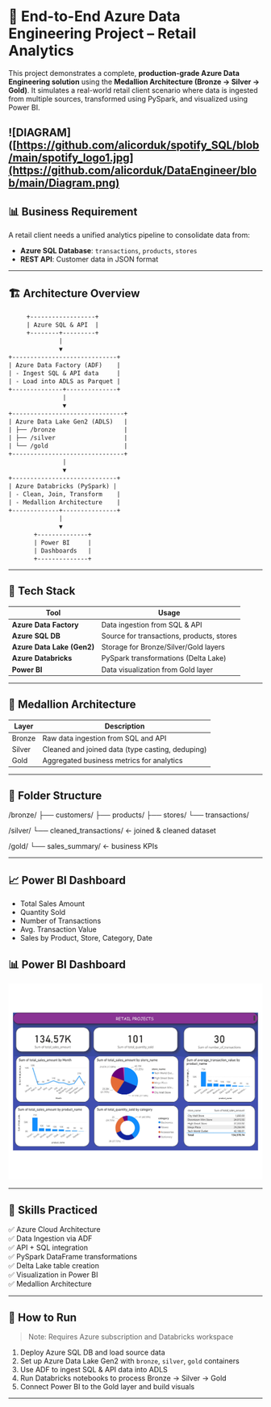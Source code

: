 # 🔷 End-to-End Azure Data Engineering Project – Retail Analytics

This project demonstrates a complete, **production-grade Azure Data Engineering solution** using the **Medallion Architecture (Bronze → Silver → Gold)**. It simulates a real-world retail client scenario where data is ingested from multiple sources, transformed using PySpark, and visualized using Power BI.

![DIAGRAM]([https://github.com/alicorduk/spotify_SQL/blob/main/spotify_logo1.jpg](https://github.com/alicorduk/DataEngineer/blob/main/Diagram.png)
---

## 📊 Business Requirement

A retail client needs a unified analytics pipeline to consolidate data from:
- **Azure SQL Database**: `transactions`, `products`, `stores`
- **REST API**: Customer data in JSON format

---

## 🏗️ Architecture Overview

         +------------------+
         | Azure SQL & API  |
         +--------+---------+
                  |
                  ▼
    +-----------------------------+
    | Azure Data Factory (ADF)    |
    | - Ingest SQL & API data     |
    | - Load into ADLS as Parquet |
    +--------------+--------------+
                   |
                   ▼
    +-------------------------------+
    | Azure Data Lake Gen2 (ADLS)   |
    | ├── /bronze                   |
    | ├── /silver                   |
    | └── /gold                     |
    +-------------------------------+
                   |
                   ▼
    +-----------------------------+
    | Azure Databricks (PySpark) |
    | - Clean, Join, Transform    |
    | - Medallion Architecture    |
    +-------------+---------------+
                  |
                  ▼
           +--------------+
           | Power BI     |
           | Dashboards   |
           +--------------+

---

## 🧰 Tech Stack

| Tool               | Usage                                 |
|--------------------|----------------------------------------|
| **Azure Data Factory** | Data ingestion from SQL & API       |
| **Azure SQL DB**       | Source for transactions, products, stores |
| **Azure Data Lake (Gen2)** | Storage for Bronze/Silver/Gold layers |
| **Azure Databricks**   | PySpark transformations (Delta Lake) |
| **Power BI**           | Data visualization from Gold layer   |

---

## 🧱 Medallion Architecture

| Layer   | Description                                      |
|---------|--------------------------------------------------|
| Bronze  | Raw data ingestion from SQL and API              |
| Silver  | Cleaned and joined data (type casting, deduping) |
| Gold    | Aggregated business metrics for analytics        |

---

## 📁 Folder Structure

/bronze/
├── customers/
├── products/
├── stores/
└── transactions/

/silver/
└── cleaned_transactions/ ← joined & cleaned dataset

/gold/
└── sales_summary/ ← business KPIs


---

## 📈 Power BI Dashboard

- Total Sales Amount
- Quantity Sold
- Number of Transactions
- Avg. Transaction Value
- Sales by Product, Store, Category, Date


## 📊 Power BI Dashboard


![Power BI Dashboard](https://raw.githubusercontent.com/alicorduk/DataEngineer/main/PowerBI-%20Dashboard.jpg)


---

## 🧠 Skills Practiced

✅ Azure Cloud Architecture  
✅ Data Ingestion via ADF  
✅ API + SQL integration  
✅ PySpark DataFrame transformations  
✅ Delta Lake table creation  
✅ Visualization in Power BI  
✅ Medallion Architecture  

---

## 🚀 How to Run

> Note: Requires Azure subscription and Databricks workspace

1. Deploy Azure SQL DB and load source data  
2. Set up Azure Data Lake Gen2 with `bronze`, `silver`, `gold` containers  
3. Use ADF to ingest SQL & API data into ADLS  
4. Run Databricks notebooks to process Bronze → Silver → Gold  
5. Connect Power BI to the Gold layer and build visuals

---


